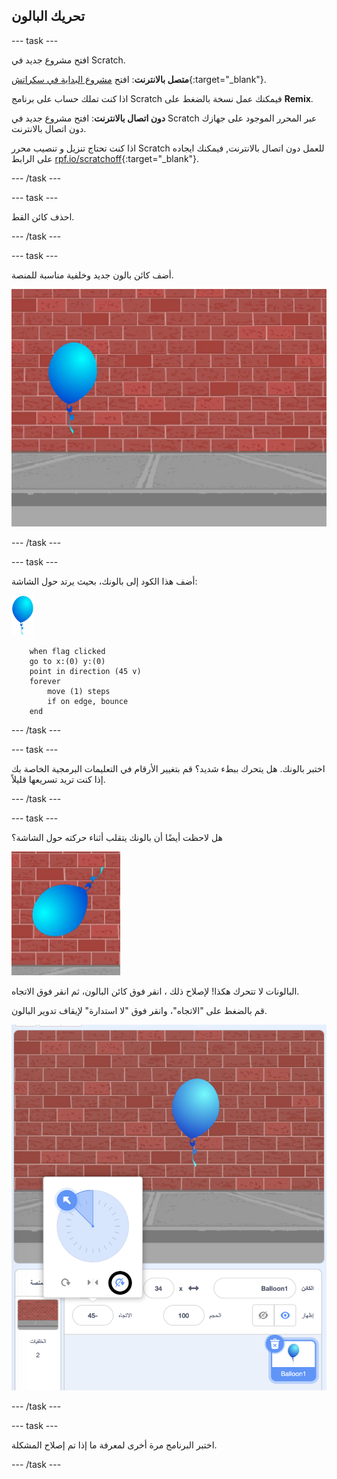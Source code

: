 ## تحريك البالون

--- task ---

افتح مشروع جديد في Scratch.

**متصل بالانترنت**: افتح [مشروع البداية في سكراتش](http://rpf.io/scratch-new){:target="_blank"}.

اذا كنت تملك حساب على برنامج Scratch فيمكنك عمل نسخة بالضغط على **Remix**.

**دون اتصال بالانترنت**: افتح مشروع جديد في Scratch عبر المحرر الموجود على جهازك دون اتصال بالانترنت.

اذا كنت تحتاج تنزيل و تنصيب محرر Scratch للعمل دون اتصال بالانترنت, فيمكنك ايجاده على الرابط [rpf.io/scratchoff](http://rpf.io/scratchoff){:target="_blank"}.

--- /task ---

--- task ---

احذف كائن القط.

--- /task ---

--- task ---

أضف كائن بالون جديد وخلفية مناسبة للمنصة.

![خلفية و كائن بالون](images/balloons-balloon.png)

--- /task ---


--- task ---

أضف هذا الكود إلى بالونك، بحيث يرتد حول الشاشة:

![كائن بالون](images/balloon-sprite.png)

```blocks3
    when flag clicked
    go to x:(0) y:(0)
    point in direction (45 v)
    forever
        move (1) steps
        if on edge, bounce
    end
```

--- /task ---

--- task ---

اختبر بالونك. هل يتحرك ببطء شديد؟ قم بتغيير الأرقام في التعليمات البرمجية الخاصة بك إذا كنت تريد تسريعها قليلاً.

--- /task ---

--- task ---

هل لاحظت أيضًا أن بالونك يتقلب أثناء حركته حول الشاشة؟

![بالون رأسا على عقب](images/balloons-flip.png)

البالونات لا تتحرك هكذا! لإصلاح ذلك ، انقر فوق كائن البالون، ثم انقر فوق الاتجاه.

قم بالضغط على "الاتجاه"، وانقر فوق "لا استدارة" لإيقاف تدوير البالون.

![خيار الاتجاه](images/balloons-lock-annotated.png)

--- /task ---

--- task ---

اختبر البرنامج مرة أخرى لمعرفة ما إذا تم إصلاح المشكلة.

--- /task ---
